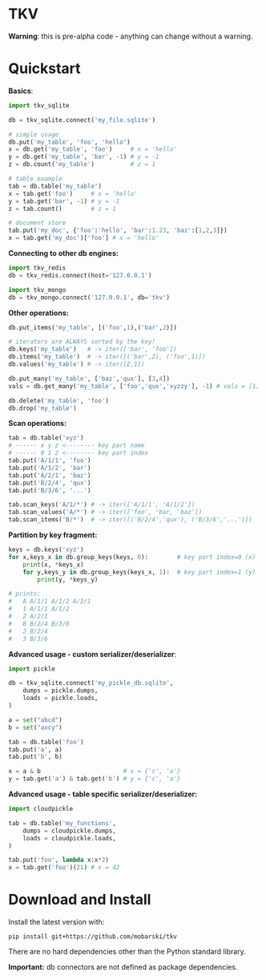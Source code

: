 # TKV

**Warning**: this is pre-alpha code - anything can change without a warning.

# Quickstart

**Basics**:
```python
import tkv_sqlite

db = tkv_sqlite.connect('my_file.sqlite')

# simple usage
db.put('my_table', 'foo', 'hello')
x = db.get('my_table', 'foo')     # x = 'hello'
y = db.get('my_table', 'bar', -1) # y = -1
z = db.count('my_table')          # z = 1

# table example
tab = db.table('my_table')
x = tab.get('foo')     # x = 'hello'
y = tab.get('bar', -1) # y = -1
z = tab.count()        # z = 1

# document store
tab.put('my_doc', {'foo':'hello', 'bar':1.23, 'baz':[1,2,3]})
x = tab.get('my_doc')['foo'] # x = 'hello'
``` 

**Connecting to other db engines:**
```python
import tkv_redis
db = tkv_redis.connect(host='127.0.0.1')

import tkv_mongo
db = tkv_mongo.connect('127.0.0.1', db='tkv')
```

**Other operations:**
```python
db.put_items('my_table', [('foo',1),('bar',2)])

# iterators are ALWAYS sorted by the key!
db.keys('my_table')   # -> iter(['bar', 'foo'])
db.items('my_table')  # -> iter([('bar',2), ('foo',1)])
db.values('my_table') # -> iter([2,1])

db.put_many('my_table', ['baz','qux'], [3,4])
vals = db.get_many('my_table', ['foo','qux','xyzzy'], -1) # vals = [1, 4, -1]

db.delete('my_table', 'foo')
db.drop('my_table')
```

**Scan operations:**
```python
tab = db.table('xyz')
# ------ x y z <-------- key part name
# ------ 0 1 2 <-------- key part index
tab.put('A/1/1', 'foo')
tab.put('A/1/2', 'bar')
tab.put('A/2/1', 'baz')
tab.put('B/2/4', 'qux')
tab.put('B/3/6', '...')

tab.scan_keys('A/1/*') # -> iter(['A/1/1', 'A/1/2'])
tab.scan_values('A/*') # -> iter(['foo', 'bar, 'baz'])
tab.scan_items('B/*')  # -> iter([('B/2/4','qux'), ('B/3/6','...')])

```

**Partition by key fragment:**
```python	
keys = db.keys('xyz')
for x,keys_x in db.group_keys(keys, 0):        # key part index=0 (x)
    print(x, *keys_x)
    for y,keys_y in db.group_keys(keys_x, 1):  # key part index=1 (y)
        print(y, *keys_y)

# prints:
#   A A/1/1 A/1/2 A/2/1
#   1 A/1/1 A/1/2
#   2 A/2/1
#   B B/2/4 B/3/6
#   2 B/2/4
#   3 B/3/6
```

**Advanced usage - custom serializer/deserializer**:
```python
import pickle

db = tkv_sqlite.connect('my_pickle_db.sqlite',
    dumps = pickle.dumps,
    loads = pickle.loads,
)

a = set("abcd")
b = set("axcy")

tab = db.table('foo')
tab.put('a', a)
tab.put('b', b)

x = a & b                       # x = {'c', 'a'}
y = tab.get('a') & tab.get('b') # y = {'c', 'a'}

```

**Advanced usage - table specific serializer/deserializer:**
```python
import cloudpickle

tab = db.table('my_functions',
    dumps = cloudpickle.dumps,
    loads = cloudpickle.loads,
)

tab.put('foo', lambda x:x*2)
x = tab.get('foo')(21) # x = 42
```

# Download and Install

Install the latest version with:
```
pip install git+https://github.com/mobarski/tkv
```

There are no hard dependencies other than the Python standard library.

**Important:** db connectors are not defined as package dependencies.
